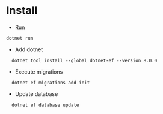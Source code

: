 # Install

- Run
```
dotnet run
```

- Add dotnet
```
  dotnet tool install --global dotnet-ef --version 8.0.0
```

- Execute migrations
```
  dotnet ef migrations add init
```

- Update database
```
  dotnet ef database update
```
